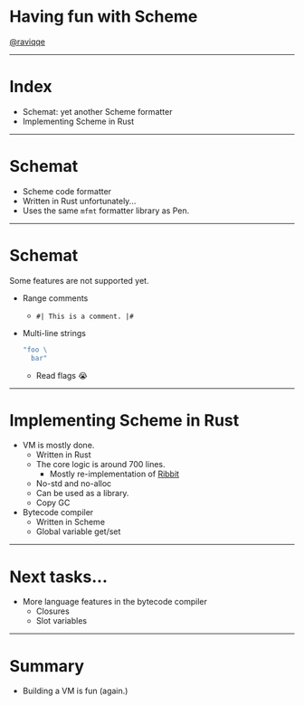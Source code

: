# Having fun with Scheme

[@raviqqe](https://github.com/raviqqe)

---

# Index

- Schemat: yet another Scheme formatter
- Implementing Scheme in Rust

---

# Schemat

- Scheme code formatter
- Written in Rust unfortunately...
- Uses the same `mfmt` formatter library as Pen.

---

# Schemat

Some features are not supported yet.

- Range comments
  - `#| This is a comment. |#`
- Multi-line strings

  ```scheme
  "foo \
    bar"
  ```

  - Read flags :sob:

---

# Implementing Scheme in Rust

- VM is mostly done.
  - Written in Rust
  - The core logic is around 700 lines.
    - Mostly re-implementation of [Ribbit](https://github.com/udem-dlteam/ribbit/tree/main)
  - No-std and no-alloc
  - Can be used as a library.
  - Copy GC
- Bytecode compiler
  - Written in Scheme
  - Global variable get/set

---

# Next tasks...

- More language features in the bytecode compiler
  - Closures
  - Slot variables

---

# Summary

- Building a VM is fun (again.)
